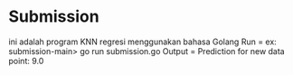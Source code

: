 # Submission

ini adalah program KNN regresi menggunakan bahasa Golang
Run      = ex: submission-main> go run submission.go
Output   = Prediction for new data point: 9.0
